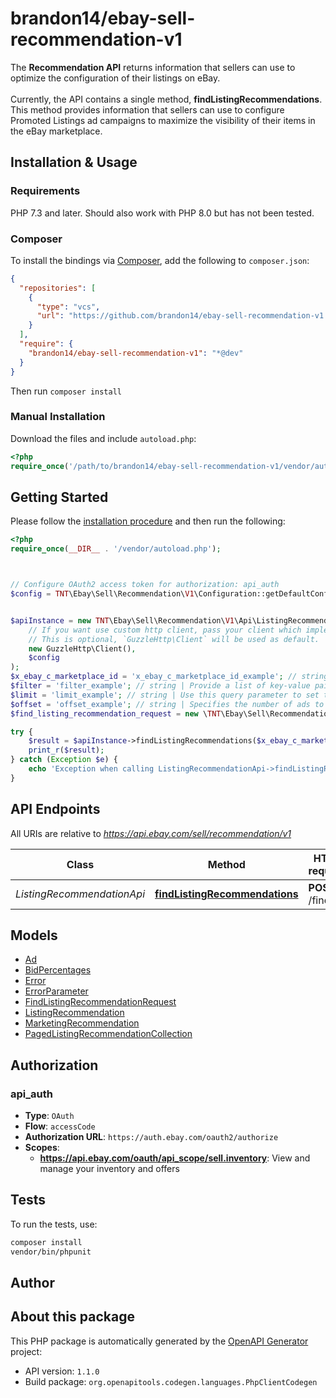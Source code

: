 # brandon14/ebay-sell-recommendation-v1

The <b>Recommendation API</b> returns information that sellers can use to optimize the configuration of their listings on eBay. <br><br>Currently, the API contains a single method, <b>findListingRecommendations</b>. This method provides information that sellers can use to configure Promoted Listings ad campaigns to maximize the visibility of their items in the eBay marketplace.


## Installation & Usage

### Requirements

PHP 7.3 and later.
Should also work with PHP 8.0 but has not been tested.

### Composer

To install the bindings via [Composer](https://getcomposer.org/), add the following to `composer.json`:

```json
{
  "repositories": [
    {
      "type": "vcs",
      "url": "https://github.com/brandon14/ebay-sell-recommendation-v1.git"
    }
  ],
  "require": {
    "brandon14/ebay-sell-recommendation-v1": "*@dev"
  }
}
```

Then run `composer install`

### Manual Installation

Download the files and include `autoload.php`:

```php
<?php
require_once('/path/to/brandon14/ebay-sell-recommendation-v1/vendor/autoload.php');
```

## Getting Started

Please follow the [installation procedure](#installation--usage) and then run the following:

```php
<?php
require_once(__DIR__ . '/vendor/autoload.php');



// Configure OAuth2 access token for authorization: api_auth
$config = TNT\Ebay\Sell\Recommendation\V1\Configuration::getDefaultConfiguration()->setAccessToken('YOUR_ACCESS_TOKEN');


$apiInstance = new TNT\Ebay\Sell\Recommendation\V1\Api\ListingRecommendationApi(
    // If you want use custom http client, pass your client which implements `GuzzleHttp\ClientInterface`.
    // This is optional, `GuzzleHttp\Client` will be used as default.
    new GuzzleHttp\Client(),
    $config
);
$x_ebay_c_marketplace_id = 'x_ebay_c_marketplace_id_example'; // string | Use this header to specify the eBay marketplace where you list the items for which you want to get recommendations.
$filter = 'filter_example'; // string | Provide a list of key-value pairs to specify the criteria you want to use to filter the response. In the list, separate each filter key from its associated value with a colon (&quot;:&quot;). Currently, the only supported filter value is recommendationTypes and it supports only the (&quot;AD&quot;) type. Follow the recommendationTypes specifier with the filter type(s) enclosed in curly braces (&quot;{ }&quot;), and separate multiple types with commas. Example: filter=recommendationTypes:{AD} Default: recommendationTypes:{AD}
$limit = 'limit_example'; // string | Use this query parameter to set the maximum number of ads to return on a page from the paginated response. Default: 10 Maximum: 500
$offset = 'offset_example'; // string | Specifies the number of ads to skip in the result set before returning the first ad in the paginated response. Combine offset with the limit query parameter to control the items returned in the response. For example, if you supply an offset of 0 and a limit of 10, the first page of the response contains the first 10 items from the complete list of items retrieved by the call. If offset is 10 and limit is 20, the first page of the response contains items 11-30 from the complete result set. Default: 0
$find_listing_recommendation_request = new \TNT\Ebay\Sell\Recommendation\V1\Model\FindListingRecommendationRequest(); // \TNT\Ebay\Sell\Recommendation\V1\Model\FindListingRecommendationRequest

try {
    $result = $apiInstance->findListingRecommendations($x_ebay_c_marketplace_id, $filter, $limit, $offset, $find_listing_recommendation_request);
    print_r($result);
} catch (Exception $e) {
    echo 'Exception when calling ListingRecommendationApi->findListingRecommendations: ', $e->getMessage(), PHP_EOL;
}

```

## API Endpoints

All URIs are relative to *https://api.ebay.com/sell/recommendation/v1*

Class | Method | HTTP request | Description
------------ | ------------- | ------------- | -------------
*ListingRecommendationApi* | [**findListingRecommendations**](docs/Api/ListingRecommendationApi.md#findlistingrecommendations) | **POST** /find | 

## Models

- [Ad](docs/Model/Ad.md)
- [BidPercentages](docs/Model/BidPercentages.md)
- [Error](docs/Model/Error.md)
- [ErrorParameter](docs/Model/ErrorParameter.md)
- [FindListingRecommendationRequest](docs/Model/FindListingRecommendationRequest.md)
- [ListingRecommendation](docs/Model/ListingRecommendation.md)
- [MarketingRecommendation](docs/Model/MarketingRecommendation.md)
- [PagedListingRecommendationCollection](docs/Model/PagedListingRecommendationCollection.md)

## Authorization

### api_auth

- **Type**: `OAuth`
- **Flow**: `accessCode`
- **Authorization URL**: `https://auth.ebay.com/oauth2/authorize`
- **Scopes**: 
    - **https://api.ebay.com/oauth/api_scope/sell.inventory**: View and manage your inventory and offers

## Tests

To run the tests, use:

```bash
composer install
vendor/bin/phpunit
```

## Author



## About this package

This PHP package is automatically generated by the [OpenAPI Generator](https://openapi-generator.tech) project:

- API version: `1.1.0`
- Build package: `org.openapitools.codegen.languages.PhpClientCodegen`
